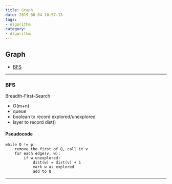 ```yaml
---
title: Graph
date: 2019-08-04 10:57:13
tags:
- Algorithm
category:
- Algorithm
---
```


## Graph

* [BFS](#BFS)

<!--more-->

---

### BFS

Breadth-First-Search

* O(m+n)
* queue
* boolean to record explored/unexplored
* layer to record dist()

#### Pseudocode

```
while Q != φ:
    remove the first of Q, call it v
    for each edge(v, w):
        if w unexplored:
            dist(w) = dist(v) + 1
            mark w as explored
            add to Q
```

---

